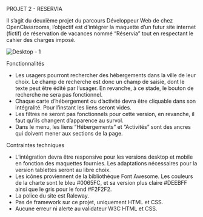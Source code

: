 ﻿PROJET 2 - RESERVIA


Il s’agit du deuxième projet du parcours Développeur Web de chez OpenClassrooms, l’objectif est d’intégrer la maquette d’un futur site internet (fictif) de réservation de vacances nommé “Réservia” tout en respectant le cahier des charges imposé.

![Desktop - 1](https://user-images.githubusercontent.com/68069850/94693757-61dd2e00-0334-11eb-8a2a-470c984cac35.png)


Fonctionnalités
* Les usagers pourront rechercher des hébergements dans la ville de leur choix. Le champ de recherche est donc un champ de saisie, dont le texte peut être édité par l’usager. En revanche, à ce stade, le bouton de recherche ne sera pas fonctionnel.
* Chaque carte d’hébergement ou d’activité devra être cliquable dans son intégralité. Pour l’instant les liens seront vides.
* Les filtres ne seront pas fonctionnels pour cette version, en revanche, il faut qu’ils changent d’apparence au survol. 
* Dans le menu, les liens “Hébergements” et “Activités” sont des ancres qui doivent mener aux sections de la page.


Contraintes techniques
* L’intégration devra être responsive pour les versions desktop et mobile en fonction des maquettes fournies. Les adaptations nécessaires pour la version tablettes seront au libre choix.
* Les icônes proviennent de la bibliothèque Font Awesome. Les couleurs de la charte sont le bleu #0065FC, et sa version plus claire #DEEBFF ainsi que le gris pour le fond #F2F2F2.
* La police du site est Raleway.
* Pas de framework sur ce projet, uniquement HTML et CSS.
* Aucune erreur ni alerte au validateur W3C HTML et CSS.
